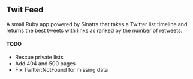 ## Twit Feed ##

A small Ruby app powered by Sinatra that takes a Twitter list timeline and returns the best tweets with links as ranked by the number of retweets.

#### TODO ####
*  Rescue private lists
*  Add 404 and 500 pages
*  Fix Twitter:NotFound for missing data